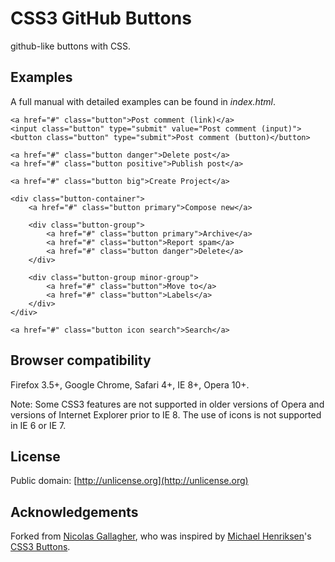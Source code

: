 # CSS3 GitHub Buttons #

github-like buttons with CSS.

## Examples ##

A full manual with detailed examples can be found in *index.html*.

    <a href="#" class="button">Post comment (link)</a>
    <input class="button" type="submit" value="Post comment (input)">
    <button class="button" type="submit">Post comment (button)</button>

    <a href="#" class="button danger">Delete post</a>
    <a href="#" class="button positive">Publish post</a>

    <a href="#" class="button big">Create Project</a>

    <div class="button-container">
        <a href="#" class="button primary">Compose new</a>
        
        <div class="button-group">
            <a href="#" class="button primary">Archive</a>
            <a href="#" class="button">Report spam</a>
            <a href="#" class="button danger">Delete</a>
        </div>
                            
        <div class="button-group minor-group">
            <a href="#" class="button">Move to</a>
            <a href="#" class="button">Labels</a>
        </div>
    </div>

    <a href="#" class="button icon search">Search</a>

## Browser compatibility ##

Firefox 3.5+, Google Chrome, Safari 4+, IE 8+, Opera 10+.

Note: Some CSS3 features are not supported in older versions of Opera and versions of Internet Explorer prior to IE 8. The use of icons is not supported in IE 6 or IE 7.

## License ##

Public domain: [http://unlicense.org](http://unlicense.org)

## Acknowledgements ##

Forked from [Nicolas Gallagher](https://github.com/necolas/css3-github-buttons), who was inspired by [Michael Henriksen](http://michaelhenriksen.dk)'s [CSS3 Buttons](http://github.com/michenriksen/css3buttons).
